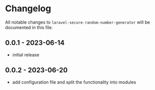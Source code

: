 # Changelog

All notable changes to `laravel-secure-random-number-generator` will be documented in this file.

## 0.0.1 - 2023-06-14

- initial release

## 0.0.2 - 2023-06-20

- add configuration file and split the functionality into modules
